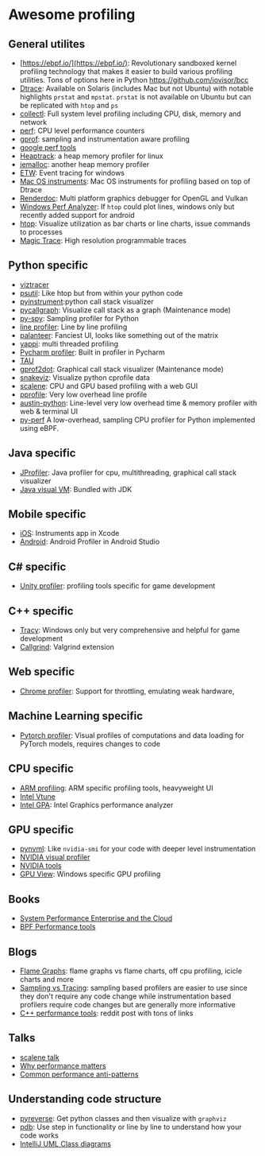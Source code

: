# Awesome profiling

## General utilites
* [https://ebpf.io/](https://ebpf.io/): Revolutionary sandboxed kernel profiling technology that makes it easier to build various profiling utilities. Tons of options here in Python https://github.com/iovisor/bcc
* [Dtrace](https://www.oracle.com/solaris/technologies/dtrace-tutorial.html): Available on Solaris (includes Mac but not Ubuntu) with notable highlights `prstat` and `mpstat`. `prstat` is not available on Ubuntu but can be replicated with `htop` and `ps`
* [collectl](http://collectl.sourceforge.net/Tutorial.html): Full system level profiling including CPU, disk, memory and network
* [perf](https://perf.wiki.kernel.org/index.php/Main_Page): CPU level performance counters
* [gprof](https://sourceware.org/binutils/docs/gprof/): sampling and instrumentation aware profiling
* [google perf tools](https://github.com/gperftools/gperftools)
* [Heaptrack](https://github.com/KDE/heaptrack): a heap memory profiler for linux
* [jemalloc](https://github.com/jemalloc/jemalloc): another heap memory profiler
* [ETW](https://docs.microsoft.com/en-us/windows-hardware/drivers/devtest/event-tracing-for-windows--etw-): Event tracing for windows
* [Mac OS instruments](https://knowledge.broadcom.com/external/article/180011/how-to-use-macintosh-xcodes-instruments.html): Mac OS instruments for profiling based on top of Dtrace
* [Renderdoc](https://github.com/baldurk/renderdoc): Multi platform graphics debugger for OpenGL and Vulkan
* [Windows Perf Analyzer](https://docs.microsoft.com/en-us/windows-hardware/test/wpt/windows-performance-analyzer): If `htop` could plot lines, windows only but recently added support for android
* [htop](https://htop.dev/): Visualize utilization as bar charts or line charts, issue commands to processes
* [Magic Trace](https://github.com/janestreet/magic-trace): High resolution programmable traces

## Python specific
* [viztracer](https://github.com/gaogaotiantian/viztracer)
* [psutil](https://github.com/giampaolo/psutil): Like htop but from within your python code
* [pyinstrument](https://github.com/joerick/pyinstrument):python call stack visualizer
* [pycallgraph](https://github.com/gak/pycallgraph): Visualize call stack as a graph (Maintenance mode)
* [py-spy](https://github.com/benfred/py-spy): Sampling profiler for Python
* [line profiler](https://github.com/pyutils/line_profiler): Line by line profiling
* [palanteer](https://github.com/dfeneyrou/palanteer): Fanciest UI, looks like something out of the matrix
* [yappi](https://github.com/sumerc/yappi/): multi threaded profiling
* [Pycharm profiler](https://www.jetbrains.com/help/pycharm/profiler.html): Built in profiler in Pycharm
* [TAU](https://www.cs.uoregon.edu/research/tau/home.php)
* [gprof2dot](https://github.com/jrfonseca/gprof2dot): Graphical call stack visualizer (Maintenance mode)
* [snakeviz](https://jiffyclub.github.io/snakeviz/): Visualize python cprofile data
* [scalene](https://github.com/plasma-umass/scalene): CPU and GPU based profiling with a web GUI
* [pprofile](https://github.com/vpelletier/pprofile): Very low overhead line profile
* [austin-python](https://github.com/P403n1x87/austin-python): Line-level very low overhead time & memory profiler with web & terminal UI
* [py-perf](https://github.com/kakkoyun/py-perf) A low-overhead, sampling CPU profiler for Python implemented using eBPF.

## Java specific
* [JProfiler](https://www.ej-technologies.com/products/jprofiler/overview.html): Java profiler for cpu, multithreading, graphical call stack visualizer
* [Java visual VM](https://visualvm.github.io/download.html): Bundled with JDK

## Mobile specific
* [iOS](https://developer.apple.com/library/archive/documentation/ToolsLanguages/Conceptual/Xcode_Overview/MeasuringPerformance.html): Instruments app in Xcode
* [Android](https://developer.android.com/studio/profile/android-profiler): Android Profiler in Android Studio

## C# specific
* [Unity profiler](https://docs.unity3d.com/Manual/Profiler.html): profiling tools specific for game development

## C++ specific
* [Tracy](https://github.com/wolfpld/tracy): Windows only but very comprehensive and helpful for game development
* [Callgrind](https://valgrind.org/docs/manual/cl-manual.html): Valgrind extension

## Web specific
* [Chrome profiler](https://developer.chrome.com/docs/devtools/evaluate-performance/): Support for throttling, emulating weak hardware,

## Machine Learning specific
* [Pytorch profiler](https://pytorch.org/blog/introducing-pytorch-profiler-the-new-and-improved-performance-tool/): Visual profiles of computations and data loading for PyTorch models, requires changes to code

## CPU specific
* [ARM profiling](https://developer.arm.com/tools-and-software/server-and-hpc/debug-and-profile/arm-forge/arm-map/python-profiling): ARM specific profiling tools, heavyweight UI
* [Intel Vtune](https://www.intel.com/content/www/us/en/develop/documentation/vtune-help/top/analyze-performance/code-profiling-scenarios/python-code-analysis.html)
* [Intel GPA](https://www.intel.com/content/www/us/en/developer/tools/graphics-performance-analyzers/overview.html): Intel Graphics performance analyzer

## GPU specific
* [pynvml](https://github.com/gpuopenanalytics/pynvml): Like `nvidia-smi` for your code with deeper level instrumentation
* [NVIDIA visual profiler](https://developer.nvidia.com/nvidia-visual-profiler)
* [NVIDIA tools](https://developer.nvidia.com/tools-overview)
* [GPU View](https://docs.microsoft.com/en-us/windows-hardware/drivers/display/using-gpuview#:~:text=GPUView%20(GPUView.exe)%20is,processing%20on%20the%20video%20hardware.): Windows specific GPU profiling

## Books
* [System Performance Enterprise and the Cloud](https://www.amazon.com/Systems-Performance-Enterprise-Brendan-Gregg/dp/0133390098)
* [BPF Performance tools](https://www.amazon.com/Performance-Tools-Addison-Wesley-Professional-Computing/dp/0136554822)

## Blogs
* [Flame Graphs](https://www.brendangregg.com/flamegraphs.html): flame graphs vs flame charts, off cpu profiling, icicle charts and more
* [Sampling vs Tracing](https://danluu.com/perf-tracing/): sampling based profilers are easier to use since they don't require any code change while instrumentation based profilers require code changes but are generally more informative
* [C++ performance tools](https://www.reddit.com/r/cpp/comments/7kurp6/comment/drhpyfh/?utm_source=share&utm_medium=web2x&context=3): reddit post with tons of links

## Talks
* [scalene talk](https://www.youtube.com/watch?v=5iEf-_7mM1k)
* [Why performance matters](https://www.youtube.com/watch?v=r-TLSBdHe1A&)
* [Common performance anti-patterns](https://www.youtube.com/watch?v=YY7yJHo0M5I)

## Understanding code structure
* [pyreverse](https://www.redshiftzero.com/pyreverse-uml/): Get python classes and then visualize with `graphviz`
* [pdb](https://stackoverflow.com/questions/4929251/how-to-step-through-python-code-to-help-debug-issues): Use step in functionality or line by line to understand how your code works
* [IntelliJ UML Class diagrams](https://www.jetbrains.com/help/idea/class-diagram.html)
